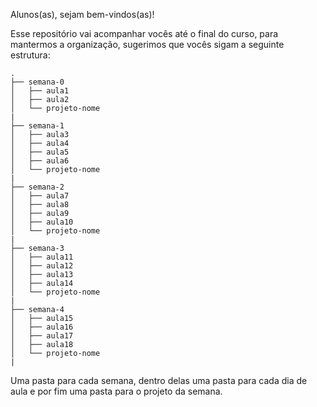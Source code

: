 Alunos(as), sejam bem-vindos(as)!

Esse repositório vai acompanhar vocês até o final do curso, para mantermos a organização, sugerimos que vocês sigam a seguinte estrutura:

```
.
├── semana-0
│   ├── aula1
│   ├── aula2
│   └── projeto-nome
|
├── semana-1
│   ├── aula3
│   ├── aula4
│   ├── aula5
│   ├── aula6
│   └── projeto-nome
|
├── semana-2
│   ├── aula7
│   ├── aula8
│   ├── aula9
│   ├── aula10
│   └── projeto-nome
|
├── semana-3
│   ├── aula11
│   ├── aula12
│   ├── aula13
│   ├── aula14
│   └── projeto-nome
|
├── semana-4
│   ├── aula15
│   ├── aula16
│   ├── aula17
│   ├── aula18
│   └── projeto-nome
|
```

Uma pasta para cada semana, dentro delas uma pasta para cada dia de aula e por fim uma pasta para o projeto da semana.
